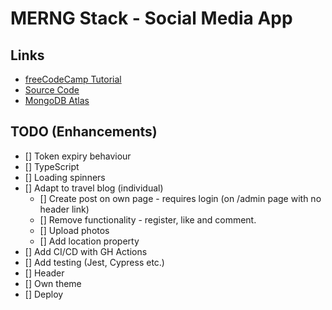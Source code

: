 # MERNG Stack - Social Media App

## Links

- [freeCodeCamp Tutorial](https://www.youtube.com/watch?v=n1mdAPFq2Os)
- [Source Code](https://github.com/hidjou/classsed-graphql-mern-apollo/tree/master)
- [MongoDB Atlas](https://cloud.mongodb.com/v2#/org/618881ce6eb2961a1b338d3b/)

## TODO (Enhancements)

- [] Token expiry behaviour
- [] TypeScript
- [] Loading spinners
- [] Adapt to travel blog (individual)
    - [] Create post on own page - requires login (on /admin page with no header link)
    - [] Remove functionality - register, like and comment.
    - [] Upload photos
    - [] Add location property
- [] Add CI/CD with GH Actions
- [] Add testing (Jest, Cypress etc.)
- [] Header
- [] Own theme
- [] Deploy